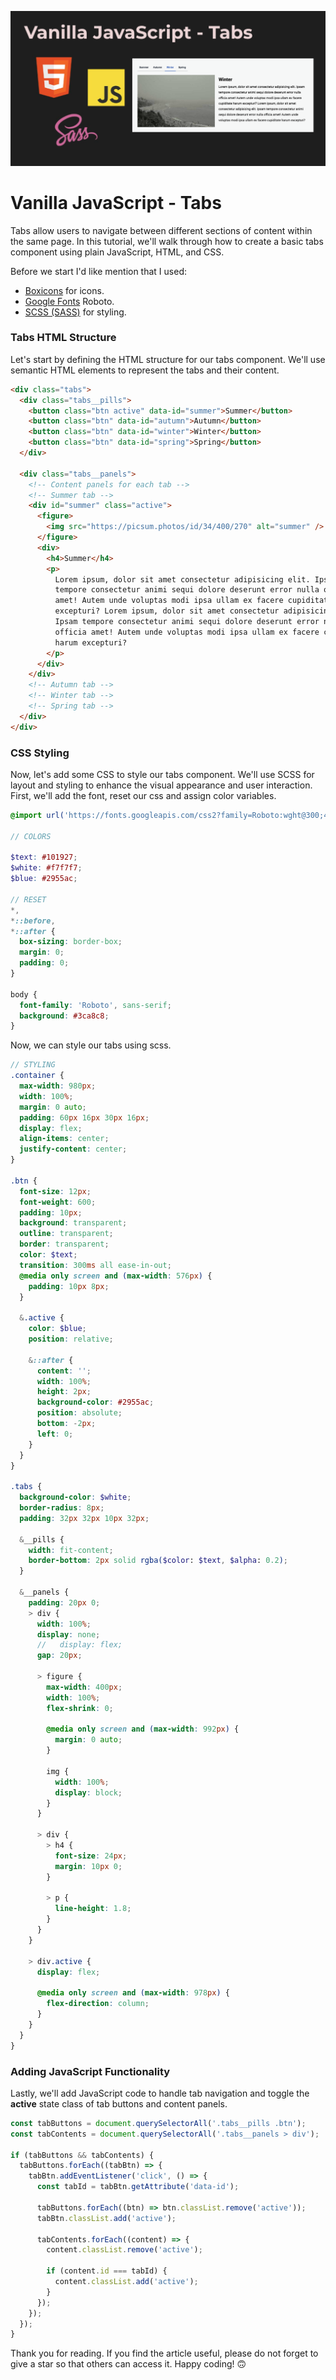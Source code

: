 ![tabs](https://raw.githubusercontent.com/serhatbek/javascript-projects/main/Tabs/tabs.png)

# Vanilla JavaScript - Tabs

Tabs allow users to navigate between different sections of content within the same page. In this tutorial, we'll walk through how to create a basic tabs component using plain JavaScript, HTML, and CSS.

Before we start I'd like mention that I used:

- [Boxicons](https://boxicons.com/) for icons.
- [Google Fonts](https://fonts.google.com) Roboto.
- [SCSS (SASS)](https://sass-lang.com/) for styling.

### Tabs HTML Structure

Let's start by defining the HTML structure for our tabs component. We'll use semantic HTML elements to represent the tabs and their content.

```html
<div class="tabs">
  <div class="tabs__pills">
    <button class="btn active" data-id="summer">Summer</button>
    <button class="btn" data-id="autumn">Autumn</button>
    <button class="btn" data-id="winter">Winter</button>
    <button class="btn" data-id="spring">Spring</button>
  </div>

  <div class="tabs__panels">
    <!-- Content panels for each tab -->
    <!-- Summer tab -->
    <div id="summer" class="active">
      <figure>
        <img src="https://picsum.photos/id/34/400/270" alt="summer" />
      </figure>
      <div>
        <h4>Summer</h4>
        <p>
          Lorem ipsum, dolor sit amet consectetur adipisicing elit. Ipsam
          tempore consectetur animi sequi dolore deserunt error nulla officia
          amet! Autem unde voluptas modi ipsa ullam ex facere cupiditate harum
          excepturi? Lorem ipsum, dolor sit amet consectetur adipisicing elit.
          Ipsam tempore consectetur animi sequi dolore deserunt error nulla
          officia amet! Autem unde voluptas modi ipsa ullam ex facere cupiditate
          harum excepturi?
        </p>
      </div>
    </div>
    <!-- Autumn tab -->
    <!-- Winter tab -->
    <!-- Spring tab -->
  </div>
</div>
```

### CSS Styling

Now, let's add some CSS to style our tabs component. We'll use SCSS for layout and styling to enhance the visual appearance and user interaction. First, we'll add the font, reset our css and assign color variables.

```scss
@import url('https://fonts.googleapis.com/css2?family=Roboto:wght@300;400;500;700&display=swap');

// COLORS

$text: #101927;
$white: #f7f7f7;
$blue: #2955ac;

// RESET
*,
*::before,
*::after {
  box-sizing: border-box;
  margin: 0;
  padding: 0;
}

body {
  font-family: 'Roboto', sans-serif;
  background: #3ca8c8;
}
```

Now, we can style our tabs using scss.

```scss
// STYLING
.container {
  max-width: 980px;
  width: 100%;
  margin: 0 auto;
  padding: 60px 16px 30px 16px;
  display: flex;
  align-items: center;
  justify-content: center;
}

.btn {
  font-size: 12px;
  font-weight: 600;
  padding: 10px;
  background: transparent;
  outline: transparent;
  border: transparent;
  color: $text;
  transition: 300ms all ease-in-out;
  @media only screen and (max-width: 576px) {
    padding: 10px 8px;
  }

  &.active {
    color: $blue;
    position: relative;

    &::after {
      content: '';
      width: 100%;
      height: 2px;
      background-color: #2955ac;
      position: absolute;
      bottom: -2px;
      left: 0;
    }
  }
}

.tabs {
  background-color: $white;
  border-radius: 8px;
  padding: 32px 32px 10px 32px;

  &__pills {
    width: fit-content;
    border-bottom: 2px solid rgba($color: $text, $alpha: 0.2);
  }

  &__panels {
    padding: 20px 0;
    > div {
      width: 100%;
      display: none;
      //   display: flex;
      gap: 20px;

      > figure {
        max-width: 400px;
        width: 100%;
        flex-shrink: 0;

        @media only screen and (max-width: 992px) {
          margin: 0 auto;
        }

        img {
          width: 100%;
          display: block;
        }
      }

      > div {
        > h4 {
          font-size: 24px;
          margin: 10px 0;
        }

        > p {
          line-height: 1.8;
        }
      }
    }

    > div.active {
      display: flex;

      @media only screen and (max-width: 978px) {
        flex-direction: column;
      }
    }
  }
}
```

### Adding JavaScript Functionality

Lastly, we'll add JavaScript code to handle tab navigation and toggle the **active** state class of tab buttons and content panels.

```javascript
const tabButtons = document.querySelectorAll('.tabs__pills .btn');
const tabContents = document.querySelectorAll('.tabs__panels > div');

if (tabButtons && tabContents) {
  tabButtons.forEach((tabBtn) => {
    tabBtn.addEventListener('click', () => {
      const tabId = tabBtn.getAttribute('data-id');

      tabButtons.forEach((btn) => btn.classList.remove('active'));
      tabBtn.classList.add('active');

      tabContents.forEach((content) => {
        content.classList.remove('active');

        if (content.id === tabId) {
          content.classList.add('active');
        }
      });
    });
  });
}
```

Thank you for reading. If you find the article useful, please do not forget to give a star so that others can access it. Happy coding! 🙃
